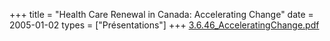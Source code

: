 +++
title = "Health Care Renewal in Canada: Accelerating Change"
date = 2005-01-02
types = ["Présentations"]
+++
[3.6.46_AcceleratingChange.pdf](/files/3.6.46_AcceleratingChange.pdf)
